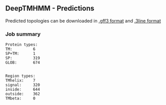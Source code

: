 ## DeepTMHMM - Predictions
Predicted topologies can be downloaded in [.gff3 format](TMRs.gff3) and [.3line format](predicted_topologies.3line)
### Job summary
```
Protein types:
TM:			6
SP+TM:		1
SP:			319
GLOB:		674


Region types:
TMhelix:	7
signal:		320
inside:		644
outside:	362
TMbeta:		0
```
